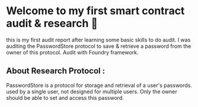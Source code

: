 # Welcome to my first smart contract audit & research 👋

this is my first audit report after learning some basic skills to do audit. I was auditing the PasswordStore protocol to save & retrieve a password from the owner of this protocol. Audit with Foundry framework.

## About Research Protocol :

PasswordStore is a protocol for storage and retrieval of a user's passwords. used by a single user, not designed for multiple users. Only the owner should be able to set and access this password.
